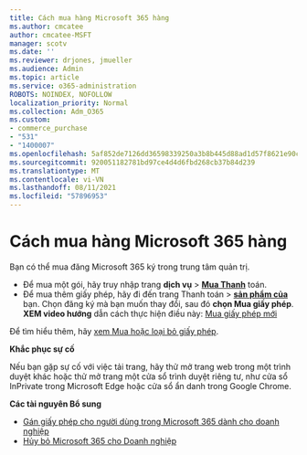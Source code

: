 ```yaml
---
title: Cách mua hàng Microsoft 365 hàng
ms.author: cmcatee
author: cmcatee-MSFT
manager: scotv
ms.date: ''
ms.reviewer: drjones, jmueller
ms.audience: Admin
ms.topic: article
ms.service: o365-administration
ROBOTS: NOINDEX, NOFOLLOW
localization_priority: Normal
ms.collection: Adm_O365
ms.custom:
- commerce_purchase
- "531"
- "1400007"
ms.openlocfilehash: 5af852de7126dd36598339250a3b8b445d88ad1d57f8621e90c8818e8959f12b
ms.sourcegitcommit: 920051182781bd97ce4d4d6fbd268cb37b84d239
ms.translationtype: MT
ms.contentlocale: vi-VN
ms.lasthandoff: 08/11/2021
ms.locfileid: "57896953"
---
```

# <a name="how-to-make-a-microsoft-365-purchase"></a>Cách mua hàng Microsoft 365 hàng

Bạn có thể mua đăng Microsoft 365 ký trong trung tâm quản trị.
  
- Để mua một gói, hãy truy nhập trang **dịch vụ** \> **[Mua Thanh](https://go.microsoft.com/fwlink/p/?linkid=868433)** toán.
- Để mua thêm giấy phép, hãy đi đến trang Thanh toán  \> **[sản phẩm của](https://go.microsoft.com/fwlink/p/?linkid=842054)** bạn. Chọn đăng ký mà bạn muốn thay đổi, sau đó **chọn Mua giấy phép**.\
**XEM video hướng** dẫn cách thực hiện điều này: [Mua giấy phép mới](https://go.microsoft.com/fwlink/p/?linkid=2154857)
  
Để tìm hiểu thêm, hãy [xem Mua hoặc loại bỏ giấy phép](https://docs.microsoft.com/microsoft-365/commerce/licenses/buy-licenses).

**Khắc phục sự cố**

Nếu bạn gặp sự cố với việc tải trang, hãy thử mở trang web trong một trình duyệt khác hoặc thử mở trang một cửa sổ trình duyệt riêng tư, như cửa sổ InPrivate trong Microsoft Edge hoặc cửa sổ ẩn danh trong Google Chrome.

**Các tài nguyên Bổ sung**
  
- [Gán giấy phép cho người dùng trong Microsoft 365 dành cho doanh nghiệp](https://docs.microsoft.com/microsoft-365/admin/add-users/add-users)
- [Hủy bỏ Microsoft 365 cho Doanh nghiệp](https://docs.microsoft.com/microsoft-365/commerce/subscriptions/cancel-your-subscription)